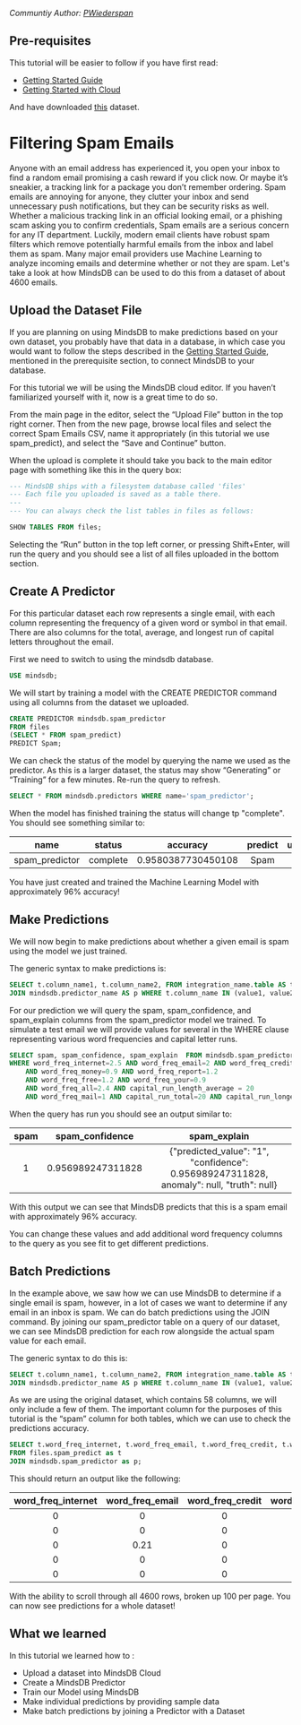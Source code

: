 *Communtiy Author: [PWiederspan](https://github.com/PWiederspan)*

## Pre-requisites
This tutorial will be easier to follow if you have first read:
- [Getting Started Guide](/info)
- [Getting Started with Cloud](/setup/cloud)

And have downloaded [this](https://www.kaggle.com/datasets/yasserh/spamemailsdataset?select=Spam.csv) dataset.

# Filtering Spam Emails
Anyone with an email address has experienced it, you open your inbox to find a random email promising a cash reward if you click now. Or maybe it’s sneakier, a tracking link for a package you don’t remember ordering. Spam emails are annoying for anyone, they clutter your inbox and send unnecessary push notifications, but they can be security risks as well. Whether a malicious tracking link in an official looking email, or a phishing scam asking you to confirm credentials, Spam emails are a serious concern for any IT department. Luckily, modern email clients have robust spam filters which remove potentially harmful emails from the inbox and label them as spam. Many major email providers use Machine Learning to analyze incoming emails and determine whether or not they are spam. Let's take a look at how MindsDB can be used to do this from a dataset of about 4600 emails.

## Upload the Dataset File
If you are planning on using MindsDB to make predictions based on your own dataset, you probably have that data in a database, in which case you would want to follow the steps described in the [Getting Started Guide](/info), mentioned in the prerequisite section, to connect MindsDB to your database.

For this tutorial we will be using the MindsDB cloud editor. If you haven’t familiarized yourself with it, now is a great time to do so.

From the main page in the editor, select the “Upload File” button in the top right corner. Then from the new page, browse local files and select the correct Spam Emails CSV, name it appropriately (in this tutorial we use spam_predict), and select the “Save and Continue” button.

When the upload is complete it should take you back to the main editor page with something like this in the query box:

```sql
--- MindsDB ships with a filesystem database called 'files'
--- Each file you uploaded is saved as a table there.
---
--- You can always check the list tables in files as follows:

SHOW TABLES FROM files;
```

Selecting the “Run” button in the top left corner, or pressing Shift+Enter, will run the query and you should see a list of all files uploaded in the bottom section.

## Create A Predictor

For this particular dataset each row represents a single email, with each column representing the frequency of a given word or symbol in that email. There are also columns for the total, average, and longest run of capital letters throughout the email.

First we need to switch to using the mindsdb database.

```sql
USE mindsdb;
```

We will start by training a model with the CREATE PREDICTOR command using all columns from the dataset we uploaded.

```sql
CREATE PREDICTOR mindsdb.spam_predictor
FROM files
(SELECT * FROM spam_predict)
PREDICT Spam;
```

We can check the status of the model by querying the name we used as the predictor. As this is a larger dataset, the status may show “Generating” or “Training” for a few minutes. Re-run the query to refresh.

```sql
SELECT * FROM mindsdb.predictors WHERE name='spam_predictor';
```

When the model has finished training the status will change tp "complete". You should see something similar to:

| name           | status   | accuracy           | predict     | update_status    | mindsdb_version  | error | select_data_query  | training_options |
|     :---:      |  :---:   |      :---:         |     :---:   |     :---:        |      :---:       | :---: |     :---:          |     :---:        |   
| spam_predictor | complete | 0.9580387730450108 | Spam        | up_to_date       | 22.4.2.1         | null  |                    |                  |


You have just created and trained the Machine Learning Model with approximately 96% accuracy!


## Make Predictions

We will now begin to make predictions about whether a given email is spam using the model we just trained.

The generic syntax to make predictions is:

```sql
SELECT t.column_name1, t.column_name2, FROM integration_name.table AS t
JOIN mindsdb.predictor_name AS p WHERE t.column_name IN (value1, value2, ...);
```

For our prediction we will query the spam, spam_confidence, and spam_explain columns from the spam_predictor model we trained. To simulate a test email we will provide values for several in the WHERE clause representing various word frequencies and capital letter runs.

```sql
SELECT spam, spam_confidence, spam_explain  FROM mindsdb.spam_predictor
WHERE word_freq_internet=2.5 AND word_freq_email=2 AND word_freq_credit=0.9
    AND word_freq_money=0.9 AND word_freq_report=1.2
    AND word_freq_free=1.2 AND word_freq_your=0.9
    AND word_freq_all=2.4 AND capital_run_length_average = 20
    AND word_freq_mail=1 AND capital_run_total=20 AND capital_run_longest=20;
```
When the query has run you should see an output similar to:

| spam  | spam_confidence   | spam_explain |
| :---: |      :---:        |    :---:     |
| 1     | 0.956989247311828 | {"predicted_value": "1", "confidence": 0.956989247311828, anomaly": null, "truth": null} |


With this output we can see that MindsDB predicts that this is a spam email with approximately 96% accuracy.

You can change these values and add additional word frequency columns to the query as you see fit to get different predictions.


## Batch Predictions

In the example above, we saw how we can use MindsDB to determine if a single email is spam, however, in a lot of cases we want to determine if any email in an inbox is spam. We can do batch predictions using the JOIN command. By joining our spam_predictor table on a query of our dataset, we can see MindsDB prediction for each row alongside the actual spam value for each email.

The generic syntax to do this is:

```sql
SELECT t.column_name1, t.column_name2, FROM integration_name.table AS t
JOIN mindsdb.predictor_name AS p WHERE t.column_name IN (value1, value2, ...);
```
As we are using the original dataset, which contains 58 columns, we will only include a few of them. The important column for the purposes of this tutorial is the “spam” column for both tables, which we can use to check the predictions accuracy.

```sql
SELECT t.word_freq_internet, t.word_freq_email, t.word_freq_credit, t.word_freq_money, t.word_freq_report, t.capital_run_length_longest, t.spam, p.spam AS predicted_spam
FROM files.spam_predict as t
JOIN mindsdb.spam_predictor as p;
```

This should return an output like the following:

| word_freq_internet | word_freq_email | word_freq_credit | word_freq_money | word_freq_report | capital_run_length_longest| spam  | spam_predictor |
|        :---:       |      :---:      |      :---:       |      :---:      |     :---:        |         :---:             | :---: |     :---:      |   
| 0                  | 0               | 0                | 0               | 0                | 9989                      | 1     | 1              |   
| 0                  | 0               | 0                | 0               | 0                | 99                        | 1     | 1              |   
| 0                  | 0.21            | 0                | 0               | 0                | 99                        | 1     | 1              |   
| 0                  | 0               | 0                | 0               | 0                | 99                        | 1     | 1              |   
| 0                  | 0               | 0                | 0               | 0                | 99                        | 1     | 1              |

With the ability to scroll through all 4600 rows, broken up 100 per page. You can now see predictions for a whole dataset!

## What we learned

In this tutorial we learned how to :
- Upload a dataset into MindsDB Cloud
- Create a MindsDB Predictor
- Train our Model using MindsDB
- Make individual predictions by providing sample data
- Make batch predictions by joining a Predictor with a Dataset
